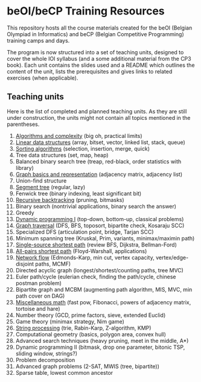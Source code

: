 # beOI/beCP Training Resources
This repository hosts all the course materials created for the beOI (Belgian Olympiad in Informatics) and beCP (Belgian Competitive Programming) training camps and days.

The program is now structured into a set of teaching units, designed to cover the whole IOI syllabus (and a some additional material from the CP3 book). Each unit contains the slides used and a README which outlines the content of the unit, lists the prerequisites and gives links to related exercises (when applicable).

## Teaching units
Here is the list of completed and planned teaching units. As they are still under construction, the units might not contain all topics mentioned in the parentheses.

1. [Algorithms and complexity](01-complexity) (big oh, practical limits)
2. [Linear data structures](02-linear-struct) (array, bitset, vector, linked list, stack, queue)
3. [Sorting algorithms](03-sorting) (selection, insertion, merge, quick)
4. Tree data structures (set, map, heap)
5. Balanced binary search tree (treap, red-black, order statistics with library)
6. [Graph basics and representation](06-graph-basics) (adjacency matrix, adjacency list)
7. Union-find structure
8. [Segment tree](08-segment-tree) (regular, lazy)
9. Fenwick tree (binary indexing, least significant bit)
10. [Recursive backtracking](10-recursive-backtracking) (pruning, bitmasks)
11. Binary search (nontrivial applications, binary search the answer)
12. Greedy
13. [Dynamic programming I](13-dynamic-programming-i) (top-down, bottom-up, classical problems)
14. [Graph traversal](14-traversal) (DFS, BFS, toposort, bipartite check, Kosaraju SCC)
15. Specialized DFS (articulation point, bridge, Tarjan SCC)
16. Minimum spanning tree (Kruskal, Prim, variants, minimax/maximin path)
17. [Single-source shortest path](17-single-source-shortest-path) (review BFS, Dijkstra, Bellman-Ford)
18. [All-pairs shortest path](18-all-pairs-shortest-path) (Floyd-Warshall, applications)
19. [Network flow](19-network-flow) (Edmonds-Karp, min cut, vertex capacity, vertex/edge-disjoint paths, MCMF)
20. Directed acyclic graph (longest/shortest/counting paths, tree MVC)
21. Euler path/cycle (eulerian check, finding the path/cycle, chinese postman problem)
22. Bipartite graph and MCBM (augmenting path algorithm, MIS, MVC, min path cover on DAG)
23. [Miscellaneous math](23-misc-math) (fast pow, Fibonacci, powers of adjacency matrix, tortoise and hare)
24. Number theory (GCD, prime factors, sieve, extended Euclid)
25. Game theory (minimax strategy, Nim game)
26. [String processing](26-string-processing) (trie, Rabin-Karp, Z-algorithm, KMP)
27. Computational geometry (basics, polygon area, convex hull)
28. Advanced search techniques (heavy pruning, meet in the middle, A*)
29. Dynamic programming II (bitmask, drop one parameter, bitonic TSP, sliding window, strings?)
30. Problem decomposition
31. Advanced graph problems (2-SAT, MWIS (tree, bipartite))
32. Sparse table, lowest common ancestor
